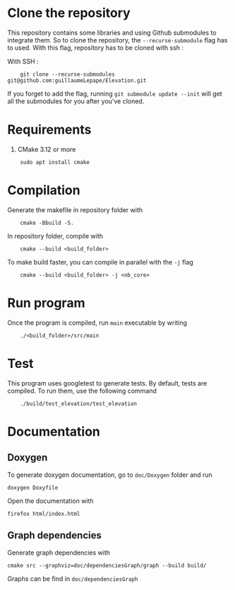 # Clone the repository

This repository contains some libraries and using Github submodules to integrate them. So to clone the repository, the `--recurse-submodule` flag has to used. With this flag, repository has to be cloned with ssh : 

With SSH :
```shell
    git clone --recurse-submodules git@github.com:guillaumeLepape/Elevation.git
```

If you forget to add the flag, running `git submodule update --init` will get all the submodules for you after you’ve cloned.

# Requirements

1. CMake 3.12 or more
```shell
    sudo apt install cmake 
```

# Compilation

Generate the makefile in repository folder with

```shell
    cmake -Bbuild -S.
```

In repository folder, compile with

```shell
    cmake --build <build_folder>
```

To make build faster, you can compile in parallel with the `-j` flag

```shell
    cmake --build <build_folder> -j <nb_core>
```

# Run program

Once the program is compiled, run `main` executable by writing
```shell
    ./<build_folder>/src/main
```

# Test

This program uses googletest to generate tests. By default, tests are compiled. To run them, use the following command 

```shell
    ./build/test_elevation/test_elevation
```

# Documentation

## Doxygen

To generate doxygen documentation, go to `doc/Doxygen` folder and run 

```
doxygen Doxyfile
```

Open the documentation with 
```
firefox html/index.html
```

## Graph dependencies

Generate graph dependencies with 
```
cmake src --graphviz=doc/dependenciesGraph/graph --build build/
```

Graphs can be find in `doc/dependenciesGraph`